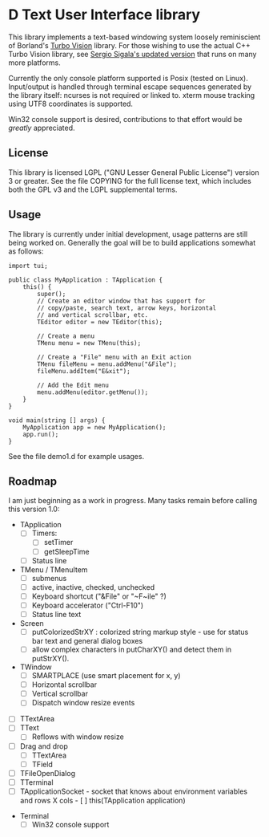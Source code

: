 D Text User Interface library
=============================

This library implements a text-based windowing system loosely
reminiscient of Borland's [Turbo
Vision](http://en.wikipedia.org/wiki/Turbo_Vision) library.  For those
wishing to use the actual C++ Turbo Vision library, see [Sergio
Sigala's updated version](http://tvision.sourceforge.net/) that runs
on many more platforms.

Currently the only console platform supported is Posix (tested on
Linux).  Input/output is handled through terminal escape sequences
generated by the library itself: ncurses is not required or linked to.
xterm mouse tracking using UTF8 coordinates is supported.

Win32 console support is desired, contributions to that effort would
be *greatly* appreciated.

License
-------

This library is licensed LGPL ("GNU Lesser General Public License")
version 3 or greater.  See the file COPYING for the full license text,
which includes both the GPL v3 and the LGPL supplemental terms.

Usage
-----

The library is currently under initial development, usage patterns are
still being worked on.  Generally the goal will be to build
applications somewhat as follows:

    import tui;

    public class MyApplication : TApplication {
        this() {
            super();
            // Create an editor window that has support for
            // copy/paste, search text, arrow keys, horizontal
            // and vertical scrollbar, etc.
            TEditor editor = new TEditor(this);

            // Create a menu
            TMenu menu = new TMenu(this);

            // Create a "File" menu with an Exit action
            TMenu fileMenu = menu.addMenu("&File");
            fileMenu.addItem("E&xit");

            // Add the Edit menu
            menu.addMenu(editor.getMenu());
        }
    }

    void main(string [] args) {
        MyApplication app = new MyApplication();
        app.run();
    }

See the file demo1.d for example usages.

Roadmap
-------

I am just beginning as a work in progress.  Many tasks remain before
calling this version 1.0:

- TApplication
  - [ ] Timers:
    - [ ] setTimer
    - [ ] getSleepTime
  - [ ] Status line
- TMenu / TMenuItem
  - [ ] submenus
  - [ ] active, inactive, checked, unchecked
  - [ ] Keyboard shortcut ("&File" or "~F~ile" ?)
  - [ ] Keyboard accelerator ("Ctrl-F10")
  - [ ] Status line text
- Screen
  - [ ] putColorizedStrXY : colorized string markup style - use for status bar text and general dialog boxes
  - [ ] allow complex characters in putCharXY() and detect them in putStrXY().
- TWindow
  - [ ] SMARTPLACE (use smart placement for x, y)
  - [ ] Horizontal scrollbar
  - [ ] Vertical scrollbar
  - [ ] Dispatch window resize events
- [ ] TTextArea
- [ ] TText
  - [ ] Reflows with window resize
- [ ] Drag and drop
  - [ ] TTextArea
  - [ ] TField
- [ ] TFileOpenDialog
- [ ] TTerminal
- [ ] TApplicationSocket - socket that knows about environment variables and
        rows X cols
      - [ ] this(TApplication application)
- Terminal
  - [ ] Win32 console support

